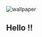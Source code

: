 ![wallpaper](https://user-images.githubusercontent.com/87992324/131560206-5d941b50-0e3d-4b36-a6cd-467c270b907f.jpg)

## Hello !!
